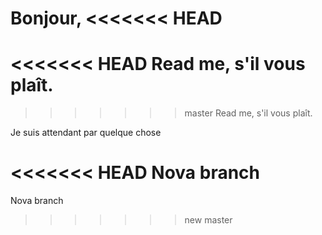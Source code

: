 Bonjour,
<<<<<<< HEAD
=======
<<<<<<< HEAD
Read me, s'il vous plaît.
=======
>>>>>>> master
Read me, s'il vous plaît.

Je suis attendant par quelque chose

<<<<<<< HEAD
Nova branch
=======
Nova branch
>>>>>>> new
>>>>>>> master
